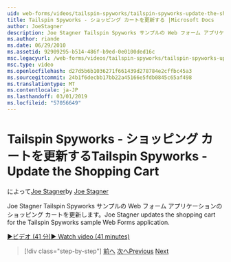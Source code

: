 ```yaml
---
uid: web-forms/videos/tailspin-spyworks/tailspin-spyworks-update-the-shopping-cart
title: Tailspin Spyworks - ショッピング カートを更新する |Microsoft Docs
author: JoeStagner
description: Joe Stagner Tailspin Spyworks サンプルの Web フォーム アプリケーションのショッピング カートを更新します。
ms.author: riande
ms.date: 06/29/2010
ms.assetid: 92909295-b514-486f-b9ed-0e0100ded16c
msc.legacyurl: /web-forms/videos/tailspin-spyworks/tailspin-spyworks-update-the-shopping-cart
msc.type: video
ms.openlocfilehash: d27d5b6b1036271f661439d278784e2cffbc45a3
ms.sourcegitcommit: 24b1f6decbb17bb22a45166e5fdb0845c65af498
ms.translationtype: MT
ms.contentlocale: ja-JP
ms.lasthandoff: 03/01/2019
ms.locfileid: "57056649"
---
```

<a name="tailspin-spyworks---update-the-shopping-cart"></a><span data-ttu-id="4c02c-103">Tailspin Spyworks - ショッピング カートを更新する</span><span class="sxs-lookup"><span data-stu-id="4c02c-103">Tailspin Spyworks - Update the Shopping Cart</span></span>
====================
<span data-ttu-id="4c02c-104">によって[Joe Stagner](https://github.com/JoeStagner)</span><span class="sxs-lookup"><span data-stu-id="4c02c-104">by [Joe Stagner](https://github.com/JoeStagner)</span></span>

<span data-ttu-id="4c02c-105">Joe Stagner Tailspin Spyworks サンプルの Web フォーム アプリケーションのショッピング カートを更新します。</span><span class="sxs-lookup"><span data-stu-id="4c02c-105">Joe Stagner updates the shopping cart for the Tailspin Spyworks sample Web Forms application.</span></span>

[<span data-ttu-id="4c02c-106">&#9654;ビデオ (41 分)</span><span class="sxs-lookup"><span data-stu-id="4c02c-106">&#9654; Watch video (41 minutes)</span></span>](https://channel9.msdn.com/Blogs/ASP-NET-Site-Videos/tailspin-spyworks-update-the-shopping-cart)

> [!div class="step-by-step"]
> <span data-ttu-id="4c02c-107">[前へ](tailspin-spyworks-display-shopping-cart.md)
> [次へ](tailspin-spyworks-migrate-the-shopping-cart.md)</span><span class="sxs-lookup"><span data-stu-id="4c02c-107">[Previous](tailspin-spyworks-display-shopping-cart.md)
[Next](tailspin-spyworks-migrate-the-shopping-cart.md)</span></span>
